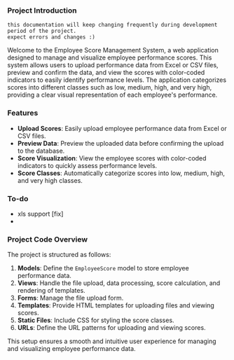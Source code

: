 ### Project Introduction
```
this documentation will keep changing frequently during development period of the project. 
expect errors and changes :) 
```



Welcome to the Employee Score Management System, a web application designed to manage and visualize employee performance scores. This system allows users to upload performance data from Excel or CSV files, preview and confirm the data, and view the scores with color-coded indicators to easily identify performance levels. The application categorizes scores into different classes such as low, medium, high, and very high, providing a clear visual representation of each employee's performance.

### Features
- **Upload Scores**: Easily upload employee performance data from Excel or CSV files.
- **Preview Data**: Preview the uploaded data before confirming the upload to the database.
- **Score Visualization**: View the employee scores with color-coded indicators to quickly assess performance levels.
- **Score Classes**: Automatically categorize scores into low, medium, high, and very high classes.

### To-do 

- xls support [fix]
-  


### Project Code Overview

The project is structured as follows:

1. **Models**: Define the `EmployeeScore` model to store employee performance data.
2. **Views**: Handle the file upload, data processing, score calculation, and rendering of templates.
3. **Forms**: Manage the file upload form.
4. **Templates**: Provide HTML templates for uploading files and viewing scores.
5. **Static Files**: Include CSS for styling the score classes.
6. **URLs**: Define the URL patterns for uploading and viewing scores.

This setup ensures a smooth and intuitive user experience for managing and visualizing employee performance data.
